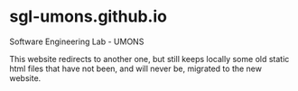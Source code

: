 # sgl-umons.github.io
Software Engineering Lab - UMONS

This website redirects to another one, but still keeps locally some old static html files that have not been, and will never be, migrated to the new website.
